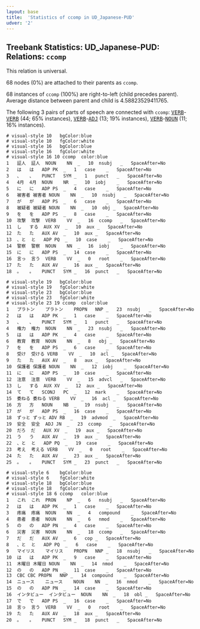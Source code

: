 ```yaml
---
layout: base
title:  'Statistics of ccomp in UD_Japanese-PUD'
udver: '2'
---
```


## Treebank Statistics: UD_Japanese-PUD: Relations: `ccomp`

This relation is universal.

68 nodes (0%) are attached to their parents as `ccomp`.

68 instances of `ccomp` (100%) are right-to-left (child precedes parent).
Average distance between parent and child is 4.58823529411765.

The following 3 pairs of parts of speech are connected with `ccomp`: <tt><a href="ja_pud-pos-VERB.html">VERB</a></tt>-<tt><a href="ja_pud-pos-VERB.html">VERB</a></tt> (44; 65% instances), <tt><a href="ja_pud-pos-VERB.html">VERB</a></tt>-<tt><a href="ja_pud-pos-ADJ.html">ADJ</a></tt> (13; 19% instances), <tt><a href="ja_pud-pos-VERB.html">VERB</a></tt>-<tt><a href="ja_pud-pos-NOUN.html">NOUN</a></tt> (11; 16% instances).


~~~ conllu
# visual-style 10	bgColor:blue
# visual-style 10	fgColor:white
# visual-style 16	bgColor:blue
# visual-style 16	fgColor:white
# visual-style 16 10 ccomp	color:blue
1	証人	証人	NOUN	NN	_	10	nsubj	_	SpaceAfter=No
2	は	は	ADP	PK	_	1	case	_	SpaceAfter=No
3	、	、	PUNCT	SYM	_	1	punct	_	SpaceAfter=No
4	4月	4月	NOUN	NR	_	10	iobj	_	SpaceAfter=No
5	に	に	ADP	PS	_	4	case	_	SpaceAfter=No
6	被害者	被害者	NOUN	NN	_	10	nsubj	_	SpaceAfter=No
7	が	が	ADP	PS	_	6	case	_	SpaceAfter=No
8	被疑者	被疑者	NOUN	NN	_	10	obj	_	SpaceAfter=No
9	を	を	ADP	PS	_	8	case	_	SpaceAfter=No
10	攻撃	攻撃	VERB	VV	_	16	ccomp	_	SpaceAfter=No
11	し	する	AUX	XV	_	10	aux	_	SpaceAfter=No
12	た	た	AUX	AV	_	10	aux	_	SpaceAfter=No
13	、と	と	ADP	PQ	_	10	case	_	SpaceAfter=No
14	警察	警察	NOUN	NN	_	16	iobj	_	SpaceAfter=No
15	に	に	ADP	PS	_	14	case	_	SpaceAfter=No
16	言っ	言う	VERB	VV	_	0	root	_	SpaceAfter=No
17	た	た	AUX	AV	_	16	aux	_	SpaceAfter=No
18	。	。	PUNCT	SYM	_	16	punct	_	SpaceAfter=No

~~~


~~~ conllu
# visual-style 19	bgColor:blue
# visual-style 19	fgColor:white
# visual-style 23	bgColor:blue
# visual-style 23	fgColor:white
# visual-style 23 19 ccomp	color:blue
1	プラトン	プラトン	PROPN	NNP	_	23	nsubj	_	SpaceAfter=No
2	は	は	ADP	PK	_	1	case	_	SpaceAfter=No
3	、	、	PUNCT	SYM	_	1	punct	_	SpaceAfter=No
4	権力	権力	NOUN	NN	_	23	nsubj	_	SpaceAfter=No
5	は	は	ADP	PK	_	4	case	_	SpaceAfter=No
6	教育	教育	NOUN	NN	_	8	obj	_	SpaceAfter=No
7	を	を	ADP	PS	_	6	case	_	SpaceAfter=No
8	受け	受ける	VERB	VV	_	10	acl	_	SpaceAfter=No
9	た	た	AUX	AV	_	8	aux	_	SpaceAfter=No
10	保護者	保護者	NOUN	NN	_	12	iobj	_	SpaceAfter=No
11	に	に	ADP	PS	_	10	case	_	SpaceAfter=No
12	注意	注意	VERB	VV	_	15	advcl	_	SpaceAfter=No
13	し	する	AUX	XV	_	12	aux	_	SpaceAfter=No
14	て	て	SCONJ	PC	_	12	mark	_	SpaceAfter=No
15	委ねる	委ねる	VERB	VV	_	16	acl	_	SpaceAfter=No
16	方	方	NOUN	NB	_	19	nsubj	_	SpaceAfter=No
17	が	が	ADP	PS	_	16	case	_	SpaceAfter=No
18	ずっと	ずっと	ADV	RB	_	19	advmod	_	SpaceAfter=No
19	安全	安全	ADJ	JN	_	23	ccomp	_	SpaceAfter=No
20	だろ	だ	AUX	XV	_	19	aux	_	SpaceAfter=No
21	う	う	AUX	AV	_	19	aux	_	SpaceAfter=No
22	、と	と	ADP	PQ	_	19	case	_	SpaceAfter=No
23	考え	考える	VERB	VV	_	0	root	_	SpaceAfter=No
24	た	た	AUX	AV	_	23	aux	_	SpaceAfter=No
25	。	。	PUNCT	SYM	_	23	punct	_	SpaceAfter=No

~~~


~~~ conllu
# visual-style 6	bgColor:blue
# visual-style 6	fgColor:white
# visual-style 18	bgColor:blue
# visual-style 18	fgColor:white
# visual-style 18 6 ccomp	color:blue
1	これ	これ	PRON	NP	_	6	nsubj	_	SpaceAfter=No
2	は	は	ADP	PK	_	1	case	_	SpaceAfter=No
3	疼痛	疼痛	NOUN	NN	_	4	compound	_	SpaceAfter=No
4	患者	患者	NOUN	NN	_	6	nmod	_	SpaceAfter=No
5	の	の	ADP	PN	_	4	case	_	SpaceAfter=No
6	災害	災害	NOUN	NN	_	18	ccomp	_	SpaceAfter=No
7	だ	だ	AUX	AV	_	6	cop	_	SpaceAfter=No
8	、と	と	ADP	PQ	_	6	case	_	SpaceAfter=No
9	マイリス	マイリス	PROPN	NNP	_	18	nsubj	_	SpaceAfter=No
10	は	は	ADP	PK	_	9	case	_	SpaceAfter=No
11	木曜日	木曜日	NOUN	NN	_	14	nmod	_	SpaceAfter=No
12	の	の	ADP	PN	_	11	case	_	SpaceAfter=No
13	CBC	CBC	PROPN	NNP	_	14	compound	_	SpaceAfter=No
14	ニュース	ニュース	NOUN	NN	_	16	nmod	_	SpaceAfter=No
15	の	の	ADP	PN	_	14	case	_	SpaceAfter=No
16	インタビュー	インタビュー	NOUN	NN	_	18	obl	_	SpaceAfter=No
17	で	で	ADP	PS	_	16	case	_	SpaceAfter=No
18	言っ	言う	VERB	VV	_	0	root	_	SpaceAfter=No
19	た	た	AUX	AV	_	18	aux	_	SpaceAfter=No
20	。	。	PUNCT	SYM	_	18	punct	_	SpaceAfter=No

~~~



